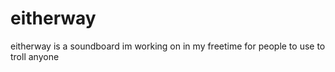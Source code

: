 # eitherway
eitherway is a soundboard im working on in my freetime for people to use to troll anyone
